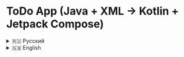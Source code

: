 # ToDo App (Java + XML → Kotlin + Jetpack Compose) 

<details>
<summary>🇷🇺 Русский</summary>

## 📱 О проекте
Приложение для управления задачами с:
- Миграцией с Java на Kotlin
- Полным переходом на Jetpack Compose
- Внедрением зависимостей через Hilt
- Архитектурой MVVM  
- Room для хранения данных  

## 🛠 Технологии  
- **Язык**: Kotlin (было Java)
- **UI**: Jetpack Compose
- **DI**: Hilt  
- **Архитектура**: MVVM + Clean Architecture  
- **База данных**: Room  
- **Асинхронность**: Coroutines

## 📥 Установка
### 1. Клонирование репозитория
```bash
git clone https://github.com/samkows/My-toDo.git
```

### 2. Запуск проекта
1. Откройте проект в Android Studio
2. Дождитесь завершения индексации
3. Нажмите "Run" (Shift+F10)
</details>

<details>
<summary>🇬🇧 English</summary>

## 📱 About  
Task management app featuring:
- Migration from Java to Kotlin
- Complete Jetpack Compose UI
- Dependency injection with Hilt
- MVVM architecture  
- Room database  

## 🛠 Tech Stack  
- **Language**: Kotlin (originally Java)
- **UI**: Jetpack Compose
- **DI**: Hilt
- **Architecture**: MVVM + Clean Architecture  
- **Database**: Room  
- **Async**: Coroutines  

## 📥 Installation
### 1. Clone repository
```bash
git clone https://github.com/samkows/My-toDo.git
```

### 2. Run Project
1. Open project in Android Studio
2. Wait for indexing to complete
3. Click "Run" (Shift+F10)
</details>
